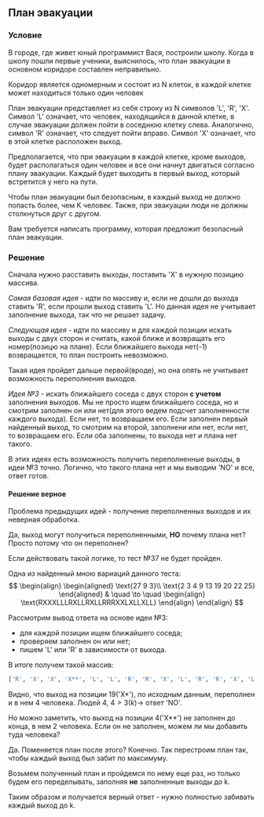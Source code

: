 ## План эвакуации

### Условие
В городе, где живет юный программист Вася, построили школу. Когда в школу пошли первые ученики, выяснилось, что план эвакуации в основном коридоре составлен неправильно.

Коридор является одномерным и состоит из 
N клеток, в каждой клетке может находиться только один человек

План эвакуации представляет из себя строку из 
N символов 'L', 'R', 'X'. Символ 'L' означает, что человек, находящийся в данной клетке, в случае эвакуации должен пойти в соседнюю клетку слева. Аналогично, символ 'R' означает, что следует пойти вправо. Символ 'X' означает, что в этой клетке расположен выход.

Предполагается, что при эвакуации в каждой клетке, кроме выходов, будет располагаться один человек и все они начнут двигаться согласно плану эвакуации. Каждый будет выходить в первый выход, который встретится у него на пути.

Чтобы план эвакуации был безопасным, в каждый выход не должно попасть более, чем 
K человек. Также, при эвакуации люди не должны столкнуться друг с другом.

Вам требуется написать программу, которая предложит безопасный план эвакуации.

### Решение

Сначала нужно расставить выходы, поставить 'X' в нужную позицию массива.

*Самая базовая идея* - идти по массиву и, если не дошли до выхода ставить 'R', если прошли выход ставить 'L'. Но данная идея не учитывает заполнение выхода, так что не решает задачу.

*Следующая идея* - идти по массиву и для каждой позиции искать выходы с двух сторон и считать, какой ближе и возвращать его номер(позицю на плане). Если ближайшего выхода нет(-1) возвращается, то план построить невозможно. 

Такая идея пройдет дальше первой(вроде), но она опять не учитывает возможность переполнения выходов.

*Идея №3* - искать ближайшего соседа с двух сторон **с учетом** заполнения выходов. Мы не просто ищем ближайшего соседа, но и смотрим заполнен он или нет(для этого ведем подсчет заполненности каждого выхода). Если нет, то возвращаем его. Если заполнен первый найденный выход, то смотрим на второй, заполнени или нет, если нет, то возвращаем его. Если оба заполнены, то выхода нет и плана нет такого.

В этих идеях есть возможность получить переполненные выходы, в идеи №3 точно. Логично, что такого плана нет и мы выводим 'NO' и все, ответ готов.

#### Решение верное

Проблема предыдущих идей - получение переполненных выходов и их неверная обработка.

Да, выход могут получиться переполненными, **НО** почему плана нет? Просто потому что он переполнен?

Если действовать такой логике, то тест №37 не будет пройден.

Одна из найденный мною вариаций данного теста:
$$
\begin{align}
	\begin{aligned}
		\text{27 9 3}\\
		\text{2 3 4 9 13 19 20 22 25}
	\end{aligned}
	& \quad \to \quad
	\begin{align}
    \text{RXXXLLLRXLLRXLLRRRXXLXLLXLL}
	\end{align}
\end{align}
$$

Рассмотрим вывод ответа на основе идеи №3:
- для каждой позиции ищем ближайшего соседа;
- проверяем заполнен он или нет;
- пишем 'L' или 'R' в зависимости от выхода.

В итоге получем такой массив:
```python
['R', 'X', 'X', 'X**', 'L', 'L', 'R', 'R', 'X', 'L', 'R', 'R', 'X', 'L', 'R', 'R', 'R', 'R', 'X*', 'X', 'L', 'X', 'L', 'R', 'X', 'L', 'L']
```

Видно, что выход на позиции 19('X*'), по исходным данным, переполнен и в нем 4 человека. Людей 4, $4 > 3(k) \to$ ответ 'NO'.

Но можно заметить, что выход на позиции 4('X**') не заполнен до конца, в нем 2 человека. Если он не заполнен, можем ли мы добавить туда человека?

Да. Поменяется план после этого? Конечно. Так перестроим план так, чтобы каждый выход был забит по максимуму.

Возьмем полученный план и пройдемся по нему еще раз, но только будем его переделывать, заполняя **не** заполненные выходы до k.

Таким образом и получается верный ответ - нужно полностью забивать каждый выход до k.